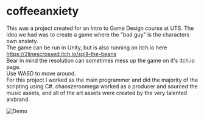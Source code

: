 # coffeeanxiety
This was a project created for an Intro to Game Design course at UTS. The idea we had was to create a game where the "bad guy" is the characters own anxiety.<br>
The game can be run in Unity, but is also running on itch.io here https://2linescrossed.itch.io/spill-the-beans <br>
Bear in mind the resolution can sometimes mess up the game on it's itch.io page.<br>
Use WASD to move around.<br>
For this project I worked as the main programmer and did the majority of the scripting using C#. chaoszeroomega worked as a producer and sourced the music assets, and all of the art assets were created by the very talented alxbrand.

![Demo](demo/demo.gif)
